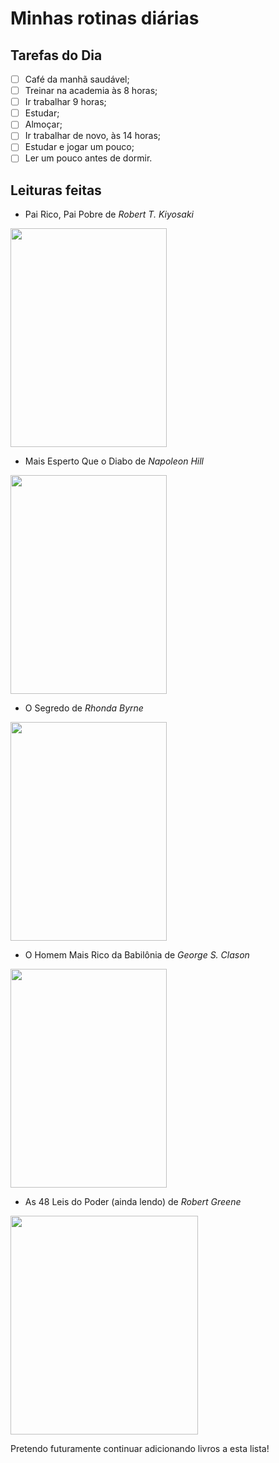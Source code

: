 # Minhas rotinas diárias
## Tarefas do Dia

- [ ] Café da manhã saudável;
- [ ] Treinar na academia às 8 horas;
- [ ] Ir trabalhar 9 horas;
- [ ] Estudar;
- [ ] Almoçar;
- [ ] Ir trabalhar de novo, às 14 horas;
- [ ] Estudar e jogar um pouco;
- [ ] Ler um pouco antes de dormir.

## Leituras feitas

- Pai Rico, Pai Pobre de *Robert T. Kiyosaki*
<img src="https://m.media-amazon.com/images/I/81ALgAW3gHL._SL1500_.jpg" width="250" height="350">

- Mais Esperto Que o Diabo de *Napoleon Hill*
<img src="https://m.media-amazon.com/images/I/819ERrDHRcL._SL1500_.jpg" width="250" height="350">

- O Segredo de *Rhonda Byrne*
<img src="https://m.media-amazon.com/images/I/81-D3KPrfSL._SL1500_.jpg" width="250" height="350">

- O Homem Mais Rico da Babilônia de *George S. Clason*
<img src="https://m.media-amazon.com/images/I/81HKcvLn15L._SL1500_.jpg" width="250" height="350">

- As 48 Leis do Poder (ainda lendo) de *Robert Greene*
<img src="https://m.media-amazon.com/images/I/617iS--XOQL._SL1000_.jpg" width="300" height="350">

Pretendo futuramente continuar adicionando livros a esta lista!
